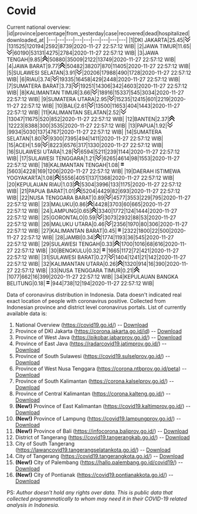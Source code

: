 # Covid
Current national overview:
|id|province|percentage|from_yesterday|case|recovered|dead|hospitalized|downloaded_at|
|---|---|---|---|---|---|---|---|---|
|1|DKI JAKARTA|25.45|![down](https://github.com/ariefrachmannn/covid/raw/master/img/rsz_down.png)|131525|120194|2592|8739|2020-11-27 22:57:12 WIB|
|2|JAWA TIMUR|11.65|![down](https://github.com/ariefrachmannn/covid/raw/master/img/rsz_down.png)|60190|53131|4275|2784|2020-11-27 22:57:12 WIB|
|3|JAWA TENGAH|9.85|![up](https://github.com/ariefrachmannn/covid/raw/master/img/rsz_img_186982.png)|50880|35009|2122|13749|2020-11-27 22:57:12 WIB|
|4|JAWA BARAT|9.77|![up](https://github.com/ariefrachmannn/covid/raw/master/img/rsz_img_186982.png)|50482|38207|870|11405|2020-11-27 22:57:12 WIB|
|5|SULAWESI SELATAN|3.91|![down](https://github.com/ariefrachmannn/covid/raw/master/img/rsz_down.png)|20206|17988|490|1728|2020-11-27 22:57:12 WIB|
|6|RIAU|3.74|![down](https://github.com/ariefrachmannn/covid/raw/master/img/rsz_down.png)|19335|16458|429|2448|2020-11-27 22:57:12 WIB|
|7|SUMATERA BARAT|3.73|![down](https://github.com/ariefrachmannn/covid/raw/master/img/rsz_down.png)|19251|14306|342|4603|2020-11-27 22:57:12 WIB|
|8|KALIMANTAN TIMUR|3.66|![down](https://github.com/ariefrachmannn/covid/raw/master/img/rsz_down.png)|18916|15337|545|3034|2020-11-27 22:57:12 WIB|
|9|SUMATERA UTARA|2.95|![down](https://github.com/ariefrachmannn/covid/raw/master/img/rsz_down.png)|15235|12415|601|2219|2020-11-27 22:57:12 WIB|
|10|BALI|2.61|![down](https://github.com/ariefrachmannn/covid/raw/master/img/rsz_down.png)|13500|11653|404|1443|2020-11-27 22:57:12 WIB|
|11|KALIMANTAN SELATAN|2.52|![down](https://github.com/ariefrachmannn/covid/raw/master/img/rsz_down.png)|13047|11675|520|852|2020-11-27 22:57:12 WIB|
|12|BANTEN|2.37|![up](https://github.com/ariefrachmannn/covid/raw/master/img/rsz_img_186982.png)|12223|8388|300|3535|2020-11-27 22:57:12 WIB|
|13|PAPUA|1.92|![down](https://github.com/ariefrachmannn/covid/raw/master/img/rsz_down.png)|9934|5030|137|4767|2020-11-27 22:57:12 WIB|
|14|SUMATERA SELATAN|1.80|![down](https://github.com/ariefrachmannn/covid/raw/master/img/rsz_down.png)|9300|7395|494|1411|2020-11-27 22:57:12 WIB|
|15|ACEH|1.59|![down](https://github.com/ariefrachmannn/covid/raw/master/img/rsz_down.png)|8223|6576|317|1330|2020-11-27 22:57:12 WIB|
|16|SULAWESI UTARA|1.28|![down](https://github.com/ariefrachmannn/covid/raw/master/img/rsz_down.png)|6594|5211|239|1144|2020-11-27 22:57:12 WIB|
|17|SULAWESI TENGGARA|1.21|![down](https://github.com/ariefrachmannn/covid/raw/master/img/rsz_down.png)|6265|4614|98|1553|2020-11-27 22:57:12 WIB|
|18|KALIMANTAN TENGAH|1.08|![equal](https://github.com/ariefrachmannn/covid/raw/master/img/rsz_equal.png)|5603|4228|169|1206|2020-11-27 22:57:12 WIB|
|19|DAERAH ISTIMEWA YOGYAKARTA|1.08|![up](https://github.com/ariefrachmannn/covid/raw/master/img/rsz_img_186982.png)|5556|4051|137|1368|2020-11-27 22:57:12 WIB|
|20|KEPULAUAN RIAU|1.03|![up](https://github.com/ariefrachmannn/covid/raw/master/img/rsz_img_186982.png)|5304|3996|133|1175|2020-11-27 22:57:12 WIB|
|21|PAPUA BARAT|1.01|![up](https://github.com/ariefrachmannn/covid/raw/master/img/rsz_img_186982.png)|5204|4429|82|693|2020-11-27 22:57:12 WIB|
|22|NUSA TENGGARA BARAT|0.89|![down](https://github.com/ariefrachmannn/covid/raw/master/img/rsz_down.png)|4577|3553|229|795|2020-11-27 22:57:12 WIB|
|23|MALUKU|0.86|![up](https://github.com/ariefrachmannn/covid/raw/master/img/rsz_img_186982.png)|4428|3703|60|665|2020-11-27 22:57:12 WIB|
|24|LAMPUNG|0.65|![up](https://github.com/ariefrachmannn/covid/raw/master/img/rsz_img_186982.png)|3340|1772|124|1444|2020-11-27 22:57:12 WIB|
|25|GORONTALO|0.59|![down](https://github.com/ariefrachmannn/covid/raw/master/img/rsz_down.png)|3073|2932|88|53|2020-11-27 22:57:12 WIB|
|26|MALUKU UTARA|0.46|![down](https://github.com/ariefrachmannn/covid/raw/master/img/rsz_down.png)|2356|1970|80|306|2020-11-27 22:57:12 WIB|
|27|KALIMANTAN BARAT|0.45|![equal](https://github.com/ariefrachmannn/covid/raw/master/img/rsz_equal.png)|2322|1800|22|500|2020-11-27 22:57:12 WIB|
|28|JAMBI|0.34|![up](https://github.com/ariefrachmannn/covid/raw/master/img/rsz_img_186982.png)|1774|1193|36|545|2020-11-27 22:57:12 WIB|
|29|SULAWESI TENGAH|0.33|![up](https://github.com/ariefrachmannn/covid/raw/master/img/rsz_img_186982.png)|1700|1016|68|616|2020-11-27 22:57:12 WIB|
|30|BENGKULU|0.32|![equal](https://github.com/ariefrachmannn/covid/raw/master/img/rsz_equal.png)|1665|1172|72|421|2020-11-27 22:57:12 WIB|
|31|SULAWESI BARAT|0.27|![down](https://github.com/ariefrachmannn/covid/raw/master/img/rsz_down.png)|1404|1241|21|142|2020-11-27 22:57:12 WIB|
|32|KALIMANTAN UTARA|0.26|![up](https://github.com/ariefrachmannn/covid/raw/master/img/rsz_img_186982.png)|1320|914|16|390|2020-11-27 22:57:12 WIB|
|33|NUSA TENGGARA TIMUR|0.21|![up](https://github.com/ariefrachmannn/covid/raw/master/img/rsz_img_186982.png)|1077|662|16|399|2020-11-27 22:57:12 WIB|
|34|KEPULAUAN BANGKA BELITUNG|0.18|![equal](https://github.com/ariefrachmannn/covid/raw/master/img/rsz_equal.png)|944|738|12|194|2020-11-27 22:57:12 WIB|

Data of coronavirus distribution in Indonesia. Data doesn't indicated real exact location of people with coronavirus positive. Collected from Indonesian province and district level coronavirus portals. List of currently available data is:
1. National Overview (https://covid19.go.id/) -- [Download](https://www.dropbox.com/s/66ly270fw4y76fx/covid_nasional.csv?dl=0)
2. Province of DKI Jakarta (https://corona.jakarta.go.id/id) -- [Download](https://riwayat-file-covid-19-dki-jakarta-jakartagis.hub.arcgis.com/)
3. Province of West Java (https://pikobar.jabarprov.go.id/) -- [Download](https://www.dropbox.com/s/alg0zp60fylq6cn/covid_jabar.csv?dl=0)
4. Province of East Java (https://radarcovid19.jatimprov.go.id/) -- [Download](https://www.dropbox.com/sh/e7vtgcnl4ckbvr4/AADo9UMRDZvrhHn66qTHZOvNa?dl=0)
5. Province of South Sulawesi (https://covid19.sulselprov.go.id/) -- [Download](https://www.dropbox.com/s/z5ek23lwcztj7z7/covid_sulsel.csv?dl=0)
6. Province of West Nusa Tenggara (https://corona.ntbprov.go.id/peta) -- [Download](https://www.dropbox.com/s/4p2k93n42xx0c00/covid_ntb.csv?dl=0)
7. Province of South Kalimantan (https://corona.kalselprov.go.id/) -- [Download](https://www.dropbox.com/sh/7aa2kvz8lb04pzz/AADH1Oj5oFMw2mp-D3JStPRsa?dl=0)
8. Province of Central Kalimantan (https://corona.kalteng.go.id/) -- [Download](https://www.dropbox.com/s/9q01v5r3ys2ozk4/covid_kalteng.csv?dl=0)
9. **(New!)** Province of East Kalimantan (https://covid19.kaltimprov.go.id/) -- [Download](https://www.dropbox.com/sh/qhpxj532nm80goa/AAB6ek_fp1__ieTR0TFQpfIga?dl=0)
10. **(New!)** Province of Lampung (https://covid19.lampungprov.go.id/) -- [Download](https://www.dropbox.com/s/ecuew6oa9kzwqwx/covid_lampung.csv?dl=0)
11. **(New!)** Province of Bali (https://infocorona.baliprov.go.id/) -- [Download](https://www.dropbox.com/sh/iceiwun4ufttmiu/AAC7dSRMpfTjPI1Lfzw-LeCUa?dl=0)
12. District of Tangerang (https://covid19.tangerangkab.go.id/) -- [Download](https://www.dropbox.com/sh/yxovyy6sy5bnz4p/AACZzVHinisKmz8oQWyQJ3nua?dl=0)
13. City of South Tangerang (https://lawancovid19.tangerangselatankota.go.id/) -- [Download](https://www.dropbox.com/s/zlvxo4ivswdzmle/covid_tangsel.csv?dl=0)
14. City of Tangerang (https://covid19.tangerangkota.go.id/) -- [Download](https://www.dropbox.com/s/e53224kvdrpjzy0/covid_tangkot.csv?dl=0)
15. **(New!)** City of Palembang (https://hallo.palembang.go.id/covid19/) -- [Download](https://www.dropbox.com/sh/oj17bhwhlpjht9e/AABZEG-OiaSaFvikATDx6coEa?dl=0)
16. **(New!)** City of Pontianak (https://covid19.pontianakkota.go.id/) -- [Download](https://www.dropbox.com/sh/66if3y4ly51j4sh/AADQ-zwLGa7Kz4ZzJgDw2-3na?dl=0)

PS: *Author doesn't hold any rights over data. This is public data that collected programmatically to whom may need it in their COVID-19 related analysis in Indonesia.*
